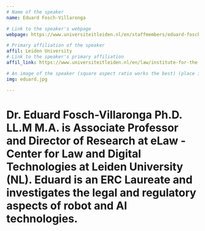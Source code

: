 ```yaml
---
# Name of the speaker
name: Eduard Fosch-Villaronga

# Link to the speaker's webpage
webpage: https://www.universiteitleiden.nl/en/staffmembers/eduard-fosch-villaronga

# Primary affiliation of the speaker
affil: Leiden University
# Link to the speaker's primary affiliation
affil_link: https://www.universiteitleiden.nl/en/law/institute-for-the-interdisciplinary-study-of-the-law/elaw

# An image of the speaker (square aspect ratio works the best) (place in the `assets/img/speakers` directory)
img: eduard.jpg

---
```


<!-- Whatever you write below will show up as the speaker's bio -->

# Dr. Eduard Fosch-Villaronga Ph.D. LL.M M.A. is Associate Professor and Director of Research at eLaw - Center for Law and Digital Technologies at Leiden University (NL). Eduard is an ERC Laureate and investigates the legal and regulatory aspects of robot and AI technologies.
